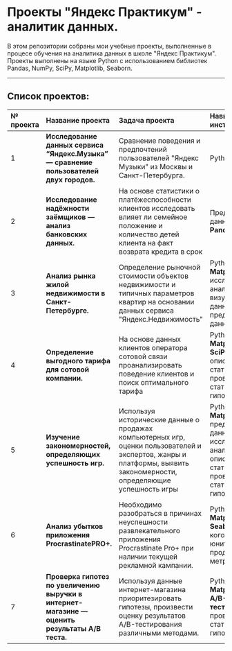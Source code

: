 # Проекты "Яндекс Практикум" - аналитик данных.

В этом репозитории собраны мои учебные проекты, выполненные в процесе обучения на аналитика данных в школе "Яндекс Практикум". 
Проекты выполнены на языке Python с использованием библиотек Pandas, NumPy, SciPy, Matplotlib, Seaborn.

---------------
## Список проектов: 
|№ проекта |Название проекта           |Задача проекта           |Навыки и инструменты         |Статус          |
|:---|:--------------------------|:------------------------|:----------------------------|:---------------|
|1|**Исследование данных сервиса “Яндекс.Музыка” — сравнение пользователей двух городов.** |Сравнение поведения и предпочтений пользователей "Яндекс Музыки" из Москвы и Санкт-Петербурга. | Python, **Pandas**      |Завершен  |
|2|**Исследование надёжности заёмщиков — анализ банковских данных.** |На основе статистики о платёжеспособности клиентов исследовать влияет ли семейное положение и количество детей клиента на факт возврата кредита в срок |Предобработка данных, Python, **Pandas**|Завершен  |
|3|**Анализ рынка жилой недвижимости в Санкт-Петербурге.** |Определение рыночной стоимости объектов недвижимости и типичных параметров квартир на основании данных сервиса "Яндекс.Недвижимость"| Python, **Pandas, Matplotlib**, исследовательский анализ данных, визуализация данных, предобработка данных. |Завершен  |
|4| **Определение выгодного тарифа для сотовой компании.**|На основе данных клиентов оператора сотовой связи проанализировать поведение клиентов и поиск оптимального тарифа| Python, **Pandas, Matplotlib, NumPy, SciPy,** описательная статистика, проверка статистических гипотез. |Завершен  |
|5| **Изучение закономерностей, определяющих успешность игр.** |Используя исторические данные о продажах компьютерных игр, оценки пользователей и экспертов, жанры и платформы, выявить закономерности, определяющие успешность игры | Python, **Pandas, Matplotlib, NumPy,** предобработка данных, исследовательский анализ данных, описательная статистика, проверка статистических гипотез. |Завершен  |
|6| **Анализ убытков приложения ProcrastinatePRO+.** |Необходимо разобраться в причинах неуспешности развлекательного приложения Procrastinate Pro+ при наличии текущей рекламной кампании.  | Python, **Pandas, Matplotlib, Seaborn,** когортный анализ, юнит-экономика, продуктовые метрики. |Завершен  |
|7| **Проверка гипотез по увеличению выручки в интернет-магазине — оценить результаты A/B теста.** |Используя данные интернет-магазина приоритезировать гипотезы, произвести оценку результатов A/B-тестирования различными методами.  | Python, **Pandas, Matplotlib, SciPy, A/B-тестирование,** проверка статистических гипотез. |Завершен  |
